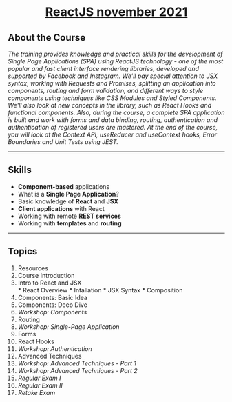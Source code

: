 # <a href="https://softuni.bg/trainings/3575/reactjs-november-2021"><p align="center">ReactJS november 2021<p></a>

## About the Course
_The training provides knowledge and practical skills for the development of Single Page Applications (SPA) using ReactJS technology - one of the most popular and fast client interface rendering libraries, developed and supported by Facebook and Instagram. We'll pay special attention to JSX syntax, working with Requests and Promises, splitting an application into components, routing and form validation, and different ways to style components using techniques like CSS Modules and Styled Components. We'll also look at new concepts in the library, such as React Hooks and functional components. Also, during the course, a complete SPA application is built and work with forms and data binding, routing, authentication and authentication of registered users are mastered. At the end of the course, you will look at the Context API, useReducer and useContext hooks, Error Boundaries and Unit Tests using JEST._

---

## Skills
* **Component-based** applications
* What is a **Single Page Application**?
* Basic knowledge of **React** and **JSX**
* **Client applications** with React
* Working with remote **REST services**
* Working with **templates** and **routing**

---

## Topics

<ol>
  <li>Resources</li>
  <li>Course Introduction</li>
  <li>Intro to React and JSX</li>
  * React Overview
	* Intallation
	* JSX Syntax
	* Composition
  <li>Components: Basic Idea</li>
  <li>Components: Deep Dive</li>
  <li><i>Workshop: Components</i></li>
  <li>Routing</li>
  <li><i>Workshop: Single-Page Application</i></li>
  <li>Forms</li>
  <li>React Hooks</li>
  <li><i>Workshop: Authentication</i></li>
  <li>Advanced Techniques</li>
  <li><i>Workshop: Advanced Techniques - Part 1</i></li>
  <li><i>Workshop: Advanced Techniques - Part 2</i></li>
  <li><i>Regular Exam I</i></li>
  <li><i>Regular Exam II</i></li>
  <li><i>Retake Exam</i></li>
</ol>












